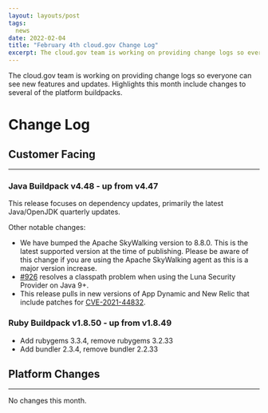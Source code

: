 ```yaml
---
layout: layouts/post
tags:
  news
date: 2022-02-04
title: "February 4th cloud.gov Change Log"
excerpt: The cloud.gov team is working on providing change logs so everyone can see new features and updates.
---
```


The cloud.gov team is working on providing change logs so everyone can see new features and updates. Highlights this month include changes to several of the platform buildpacks.

# Change Log
## Customer Facing
---

### Java Buildpack v4.48 - up from v4.47

This release focuses on dependency updates, primarily the latest Java/OpenJDK quarterly updates.

Other notable changes:

* We have bumped the Apache SkyWalking version to 8.8.0. This is the latest supported version at the time of publishing. Please be aware of this change if you are using the Apache SkyWalking agent as this is a major version increase.
* [#926](https://github.com/cloudfoundry/java-buildpack/pull/926) resolves a classpath problem when using the Luna Security Provider on Java 9+.
* This release pulls in new versions of App Dynamic and New Relic that include patches for [CVE-2021-44832](https://github.com/advisories/GHSA-8489-44mv-ggj8).

### Ruby Buildpack v1.8.50 - up from v1.8.49

* Add rubygems 3.3.4, remove rubygems 3.2.33
* Add bundler 2.3.4, remove bundler 2.2.33

## Platform Changes
---

No changes this month.